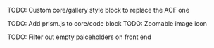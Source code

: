 TODO: Custom core/gallery style block to replace the ACF one

TODO: Add prism.js to core/code block
TODO: Zoomable image icon

TODO: Filter out empty palceholders on front end
